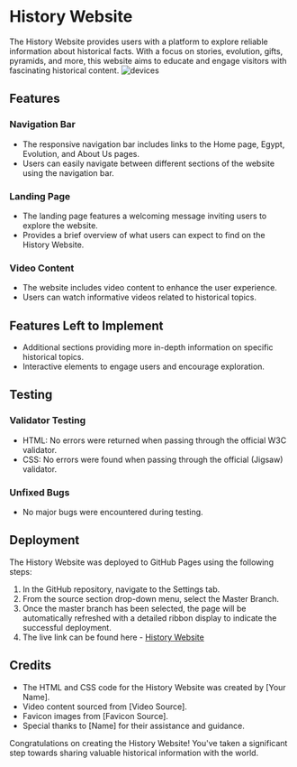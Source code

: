 # History Website

The History Website provides users with a platform to explore reliable information about historical facts. With a focus on stories, evolution, gifts, pyramids, and more, this website aims to educate and engage visitors with fascinating historical content.
![devices](https://github.com/Davidortizvinces/History/assets/153029523/8be0bd3c-8b13-43b7-956c-9f9f1fc236dd)
## Features

### Navigation Bar
- The responsive navigation bar includes links to the Home page, Egypt, Evolution, and About Us pages.
- Users can easily navigate between different sections of the website using the navigation bar.

### Landing Page
- The landing page features a welcoming message inviting users to explore the website.
- Provides a brief overview of what users can expect to find on the History Website.

### Video Content
- The website includes video content to enhance the user experience.
- Users can watch informative videos related to historical topics.

## Features Left to Implement
- Additional sections providing more in-depth information on specific historical topics.
- Interactive elements to engage users and encourage exploration.

## Testing

### Validator Testing
- HTML: No errors were returned when passing through the official W3C validator.
- CSS: No errors were found when passing through the official (Jigsaw) validator.

### Unfixed Bugs
- No major bugs were encountered during testing.

## Deployment
The History Website was deployed to GitHub Pages using the following steps:
1. In the GitHub repository, navigate to the Settings tab.
2. From the source section drop-down menu, select the Master Branch.
3. Once the master branch has been selected, the page will be automatically refreshed with a detailed ribbon display to indicate the successful deployment.
4. The live link can be found here - [History Website](https://yourgithubusername.github.io/history-website)

## Credits
- The HTML and CSS code for the History Website was created by [Your Name].
- Video content sourced from [Video Source].
- Favicon images from [Favicon Source].
- Special thanks to [Name] for their assistance and guidance.

Congratulations on creating the History Website! You've taken a significant step towards sharing valuable historical information with the world.
